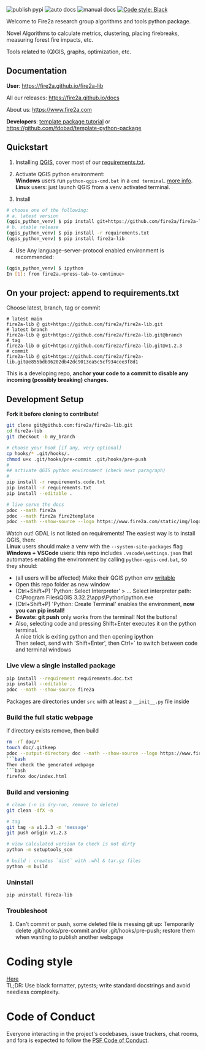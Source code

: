 ![publish pypi](https://github.com/fire2a/fire2a-lib/actions/workflows/publish-pypi.yml/badge.svg)
![auto docs](https://github.com/fire2a/fire2a-lib/actions/workflows/auto-docs.yml/badge.svg)
![manual docs](https://github.com/fire2a/fire2a-lib/actions/workflows/publish-docs.yml/badge.svg)
<a href=https://github.com/psf/black>![Code style: Black](https://img.shields.io/badge/code%20style-black-000000.svg)</a>

Welcome to Fire2a research group algorithms and tools python package.

Novel Algorithms to calculate metrics, clustering, placing firebreaks, measuring forest fire impacts, etc.

Tools related to (Q)GIS, graphs, optimization, etc.

## Documentation

__User__: https://fire2a.github.io/fire2a-lib

All our releases: https://fire2a.github.io/docs

About us: https://www.fire2a.com

__Developers__: [template package tutorial](development_tutorial.md) or https://github.com/fdobad/template-python-package

## Quickstart

1. Installing [QGIS](https://qgis.org), cover most of our [requirements.txt](https://raw.githubusercontent.com/fire2a/fire2a-lib/main/requirements.txt).

2. Activate QGIS python environment:  
__Windows__ users run `python-qgis-cmd.bat` in a `cmd terminal`. [more info](https://fire2a.github.io/docs/docs/qgis/README.html#making-an-environment-launcher).  
__Linux__ users: just launch QGIS from a venv activated terminal.

3. Install
```bash
# choose one of the following:
# a. latest version
(qgis_python_venv) $ pip install git+https://github.com/fire2a/fire2a-lib.git
# b. stable release
(qgis_python_venv) $ pip install -r requirements.txt
(qgis_python_venv) $ pip install fire2a-lib
```

4. Use
Any language-server-protocol enabled environment is recommended:
```bash
(qgis_python_venv) $ ipython
In [1]: from fire2a.<press-tab-to-continue>
```
## On your project: append to requirements.txt
Choose latest, branch, tag or commit
```
# latest main
fire2a-lib @ git+https://github.com/fire2a/fire2a-lib.git
# latest branch
fire2a-lib @ git+https://github.com/fire2a/fire2a-lib.git@branch
# tag
fire2a-lib @ git+https://github.com/fire2a/fire2a-lib.git@v1.2.3
# commit
fire2a-lib @ git+https://github.com/fire2a/fire2a-lib.git@e855bdb96202db42dc9013ea5c5cf934cee3f8d1
```
This is a developing repo, __anchor your code to a commit to disable any incoming (possibly breaking) changes.__

## Development Setup
__Fork it before cloning to contribute!__
```bash
git clone git@github.com:fire2a/fire2a-lib.git
cd fire2a-lib
git checkout -b my_branch

# choose your hook [if any, very optional]
cp hooks/* .git/hooks/.
chmod u+x .git/hooks/pre-commit .git/hooks/pre-push
#
## activate QGIS python environment (check next paragraph)
#
pip install -r requirements.code.txt
pip install -r requirements.txt
pip install --editable .

# live serve the docs
pdoc --math fire2a
pdoc --math fire2a fire2template
pdoc --math --show-source --logo https://www.fire2a.com/static/img/logo_1_.png --favicon https://www.fire2a.com/static/img/logo_1_.png fire2a
```
Watch out! GDAL is not listed on requirements! The easiest way is to install QGIS, then:  
__Linux__ users should make a venv with the `--system-site-packages` flag  
__Windows + VSCode__ users: this repo includes `.vscode\settings.json` that automates enabling the environment by  calling `python-qgis-cmd.bat`, so they should:
- (all users will be affected) Make their QGIS python env [writable](https://fire2a.github.io/docs/docs/qgis/README.html#make-it-writable)
- Open this repo folder as new window
- (Ctrl+Shift+P) 'Python: Select Interpreter' > ... Select interpreter path: C:\Program Files\QGIS 3.32.2\apps\Python\python.exe
- (Ctrl+Shift+P) 'Python: Create Terminal' enables the environment, __now you can pip install!__
- __Bewate: git push__ only works from the terminal! Not the buttons!
- Also, selecting code and pressing Shift+Enter executes it on the python terminal.  
A nice trick is exiting python and then opening ipython  
Then select, send with 'Shift+Enter', then Ctrl+` to switch between code and terminal windows

### Live view a single installed package
```bash
pip install --requirement requirements.doc.txt
pip install --editable .
pdoc --math --show-source fire2a
```
Packages are directories under `src` with at least a `__init__.py` file inside

### Build the full static webpage
if directory exists remove, then build
```bash
rm -rf doc/*
touch doc/.gitkeep
pdoc --output-directory doc --math --show-source --logo https://www.fire2a.com/static/img/logo_1_.png --favicon https://www.fire2a.com/static/img/logo_1_.png fire2a fire2template
```bash
Then check the generated webpage
```bash
firefox doc/index.html
```

### Build and versioning
```bash
# clean (-n is dry-run, remove to delete)
git clean -dfX -n

# tag
git tag -a v1.2.3 -m 'message'
git push origin v1.2.3

# view calculated version to check is not dirty
python -m setuptools_scm

# build : creates `dist` with .whl & tar.gz files
python -m build
```

### Uninstall
```bash
pip uninstall fire2a-lib
```
### Troubleshoot
1. Can't commit or push, some deleted file is messing git up: Temporarily delete .git/hooks/pre-commit and/or .git/hooks/pre-push; restore them when wanting to publish another webpage

# Coding style
[Here](./coding_style.md)  
TL;DR: Use black formatter, pytests; write standard docstrings and avoid needless complexity.

# Code of Conduct

Everyone interacting in the project's codebases, issue trackers,
chat rooms, and fora is expected to follow the
[PSF Code of Conduct](https://www.python.org/psf/conduct).
